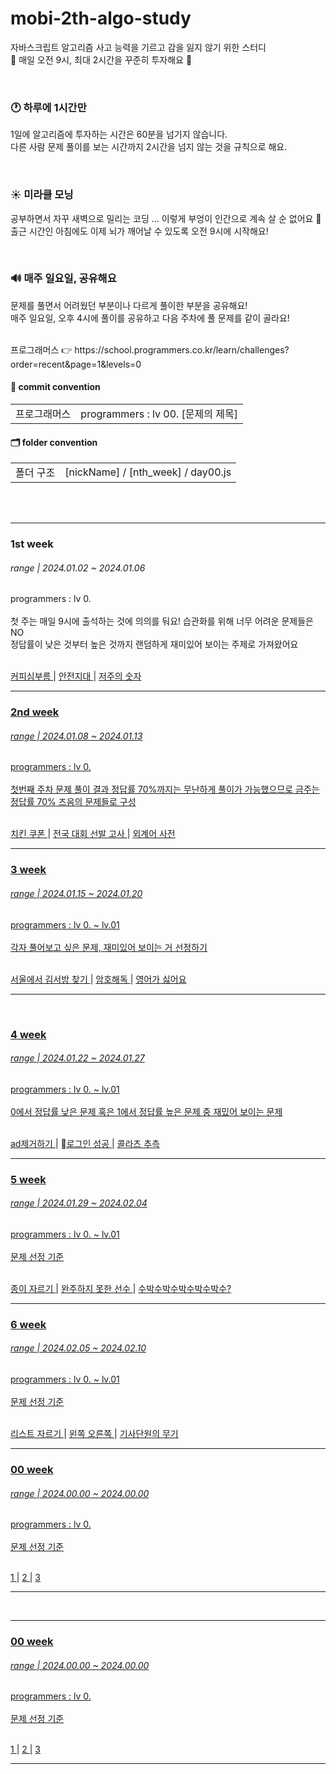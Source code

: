# mobi-2th-algo-study
자바스크립트 알고리즘 사고 능력을 기르고 감을 잃지 않기 위한 스터디  <br />
💚 매일 오전 9시, 최대 2시간을 꾸준히 투자해요 💚  <br />

<br />

### 🕐 하루에 1시간만
1일에 알고리즘에 투자하는 시간은 60분을 넘기지 않습니다. <br />
다른 사람 문제 풀이를 보는 시간까지 2시간을 넘지 않는 것을 규칙으로 해요. <br />

<br />

### ☀️ 미라클 모닝 
공부하면서 자꾸 새벽으로 밀리는 코딩 ... 이렇게 부엉이 인간으로 계속 살 순 없어요 🌚  <br />
출근 시간인 아침에도 이제 뇌가 깨어날 수 있도록 오전 9시에 시작해요! <br />

<br />

### 🔊 매주 일요일, 공유해요
문제를 풀면서 어려웠던 부분이나 다르게 풀이한 부분을 공유해요! <br />
매주 일요일, 오후 4시에 풀이를 공유하고 다음 주차에 풀 문제를 같이 골라요! <br />

<br />
프로그래머스 👉 https://school.programmers.co.kr/learn/challenges?order=recent&page=1&levels=0 <br />

#### 💬 commit convention

<table>
  <tr>
    <td>프로그래머스</td>
    <td>programmers : lv 00. [문제의 제목] </td>
  </tr>
</table>

#### 🗂️ folder convention

<table>
  <tr>
    <td>폴더 구조 </td>
    <td> [nickName] / [nth_week] / day00.js </td>
  </tr>
</table>

<br />
<br />

---

### 1st week 
###### range | 2024.01.02 ~ 2024.01.06

programmers : lv 0.  <br />
<br />
첫 주는 매일 9시에 출석하는 것에 의의를 둬요! 
습관화를 위해 너무 어려운 문제들은 NO <br />
정답률이 낮은 것부터 높은 것까지 랜덤하게 재미있어 보이는 주제로 가져왔어요 <br />

<br />
<a href="https://school.programmers.co.kr/learn/courses/30/lessons/181837" > 커피심부름 </a> | <a href="https://school.programmers.co.kr/learn/courses/30/lessons/120866" > 안전지대 </a> | <a href="https://school.programmers.co.kr/learn/courses/30/lessons/120871" > 저주의 숫자 </ a>

<br />

---


### 2nd week 
###### range | 2024.01.08 ~ 2024.01.13

programmers : lv 0.  <br />
<br />
첫번째 주차 문제 풀이 결과 정답률 70%까지는 무난하게 풀이가 가능했으므로 금주는 정답률 70% 즈음의 문제들로 구성 <br />

<br />
<a href="https://school.programmers.co.kr/learn/courses/30/lessons/120884" > 치킨 쿠폰 </a> | <a href="https://school.programmers.co.kr/learn/courses/30/lessons/181851" > 전국 대회 선발 고사 </a> | <a href="https://school.programmers.co.kr/learn/courses/30/lessons/120869" > 외계어 사전 </ a>

<br />

---

### 3 week 
###### range | 2024.01.15 ~ 2024.01.20

programmers : lv 0. ~ lv.01  <br />
<br />
각자 풀어보고 싶은 문제, 재미있어 보이는 거 선정하기 <br />

<br />
<a href="https://school.programmers.co.kr/learn/courses/30/lessons/12919" > 서울에서 김서방 찾기 </a> | <a href="https://school.programmers.co.kr/learn/courses/30/lessons/120892" > 암호해독 </a> | <a href="https://school.programmers.co.kr/learn/courses/30/lessons/120894" > 영어가 싫어요 </ a>

<br />

---

<br />

### 4 week 
###### range | 2024.01.22 ~ 2024.01.27

programmers : lv 0. ~ lv.01  <br />
<br />
0에서 정답률 낮은 문제 혹은 1에서 정답률 높은 문제 중 재밌어 보이는 문제 <br />

<br />
<a href="https://school.programmers.co.kr/learn/courses/30/lessons/181870" > ad제거하기 </a> | <a href="https://school.programmers.co.kr/learn/courses/30/lessons/120883" > 로그인 성공 </a> | <a href="https://school.programmers.co.kr/learn/courses/30/lessons/12943" > 콜라츠 추측 </ a>

<br />

---

### 5 week 
###### range | 2024.01.29 ~ 2024.02.04

programmers : lv 0. ~ lv.01  <br />
<br />
문제 선정 기준 <br />

<br />
<a href="https://school.programmers.co.kr/learn/courses/30/lessons/120922" > 종이 자르기 </a> | <a href="https://school.programmers.co.kr/learn/courses/30/lessons/42576" > 완주하지 못한 선수 </a> | <a href="https://school.programmers.co.kr/learn/courses/30/lessons/12922" > 수박수박수박수박수박수? </ a>


<br />

---

### 6 week 
###### range | 2024.02.05 ~ 2024.02.10

programmers : lv 0. ~ lv.01  <br />
<br />
문제 선정 기준 <br />

<br />
<a href="https://school.programmers.co.kr/learn/courses/30/lessons/181897" > 리스트 자르기 </a> | <a href="https://school.programmers.co.kr/learn/courses/30/lessons/181890" > 왼쪽 오른쪽 </a> | <a href="https://school.programmers.co.kr/learn/courses/30/lessons/136798" > 기사단원의 무기 </ a>

<br />

---

### 00 week 
###### range | 2024.00.00 ~ 2024.00.00

programmers : lv 0.  <br />
<br />
문제 선정 기준 <br />

<br />
<a href="" > 1 </a> | <a href="" > 2 </a> | <a href="" > 3 </ a>

<br />

---

<br />

---

### 00 week 
###### range | 2024.00.00 ~ 2024.00.00

programmers : lv 0.  <br />
<br />
문제 선정 기준 <br />

<br />
<a href="" > 1 </a> | <a href="" > 2 </a> | <a href="" > 3 </ a>

<br />

---
